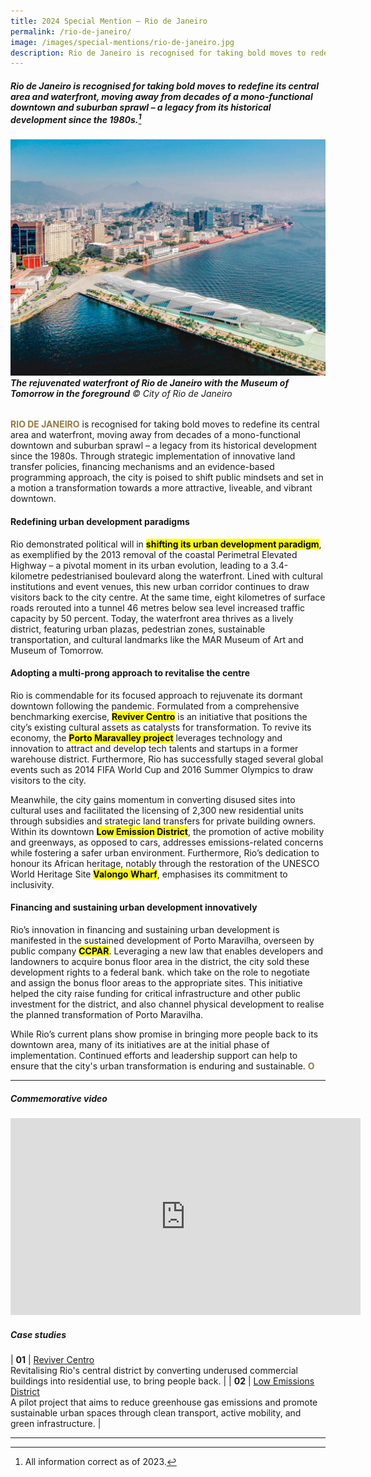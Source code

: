 ```yaml
---
title: 2024 Special Mention — Rio de Janeiro
permalink: /rio-de-janeiro/
image: /images/special-mentions/rio-de-janeiro.jpg
description: Rio de Janeiro is recognised for taking bold moves to redefine its central area and waterfront, moving away from decades of a mono-functional downtown and suburban sprawl – a legacy from its historical development since the 1980s. 
---
```


##### Rio de Janeiro is recognised for taking bold moves to redefine its central area and waterfront, moving away from decades of a mono-functional downtown and suburban sprawl – a legacy from its historical development since the 1980s.[^1]

###### ![The rejuvenated waterfront of Rio de Janeiro with the Museum of Tomorrow in the foreground](/images/special-mentions/rio-de-janeiro.jpg)**The rejuvenated waterfront of Rio de Janeiro with the Museum of Tomorrow in the foreground** © City of Rio de Janeiro

<b><font color="#967942">RIO DE JANEIRO</font></b> is recognised for taking bold moves to redefine its central area and waterfront, moving away from decades of a mono-functional downtown and suburban sprawl – a legacy from its historical development since the 1980s. Through strategic implementation of innovative land transfer policies, financing mechanisms and an evidence-based programming approach, the city is poised to shift public mindsets and set in a motion a transformation towards a more attractive, liveable, and vibrant downtown.  

#### **Redefining urban development paradigms** 

Rio demonstrated political will in **<mark>shifting its urban development paradigm</mark>**, as exemplified by the 2013 removal of the coastal Perimetral Elevated Highway – a pivotal moment in its urban evolution, leading to a 3.4-kilometre pedestrianised boulevard along the waterfront. Lined with cultural institutions and event venues, this new urban corridor continues to draw visitors back to the city centre. At the same time, eight kilometres of surface roads rerouted into a tunnel 46 metres below sea level increased traffic capacity by 50 percent. Today, the waterfront area thrives as a lively district, featuring urban plazas, pedestrian zones, sustainable transportation, and cultural landmarks like the MAR Museum of Art and Museum of Tomorrow.  

#### **Adopting a multi-prong approach to revitalise the centre** 

Rio is commendable for its focused approach to rejuvenate its dormant downtown following the pandemic. Formulated from a comprehensive benchmarking exercise, **<mark>Reviver Centro</mark>** is an initiative that positions the city’s existing cultural assets as catalysts for transformation. To revive its economy, the **<mark>Porto Maravalley project</mark>** leverages technology and innovation to attract and develop tech talents and startups in a former warehouse district. Furthermore, Rio has successfully staged several global events such as 2014 FIFA World Cup and 2016 Summer Olympics to draw visitors to the city. 

Meanwhile, the city gains momentum in converting disused sites into cultural uses and facilitated the licensing of 2,300 new residential units through subsidies and strategic land transfers for private building owners. Within its downtown **<mark>Low Emission District</mark>**, the promotion of active mobility and greenways, as opposed to cars, addresses emissions-related concerns while fostering a safer urban environment. Furthermore, Rio’s dedication to honour its African heritage, notably through the restoration of the UNESCO World Heritage Site **<mark>Valongo Wharf</mark>**, emphasises its commitment to inclusivity. 

#### **Financing and sustaining urban development innovatively**

Rio’s innovation in financing and sustaining urban development is manifested in the sustained development of Porto Maravilha, overseen by public company **<mark>CCPAR</mark>**. Leveraging a new law that enables developers and landowners to acquire bonus floor area in the district, the city sold these development rights to a federal bank. which take on the role to negotiate and assign the bonus floor areas to the appropriate sites. This initiative helped the city raise funding for critical infrastructure and other public investment for the district, and also channel physical development to realise the planned transformation of Porto Maravilha.   

While Rio’s current plans show promise in bringing more people back to its downtown area, many of its initiatives are at the initial phase of implementation. Continued efforts and leadership support can help to ensure that the city's urban transformation is enduring and sustainable. **<font color="#967942">O</font>** 

---

##### **Commemorative video**

<div class="bp-youtube">

<iframe width="560" height="315" src="https://www.youtube.com/embed/Taixh6HkDTI" title="YouTube video player" frameborder="0" allow="accelerometer; autoplay; clipboard-write; encrypted-media; gyroscope; picture-in-picture" allowfullscreen></iframe>

</div>

##### **Case studies** 

| **01** | [Reviver Centro](/case-studies/reviver-centro/) <br> Revitalising Rio's central district by converting underused commercial buildings into residential use, to bring people back. |
| **02** | [Low Emissions District](/case-studies/rio-low-emissions-district/) <br> A pilot project that aims to reduce greenhouse gas emissions and promote sustainable urban spaces through clean transport, active mobility, and green infrastructure. |

---

[^1]: All information correct as of 2023.
